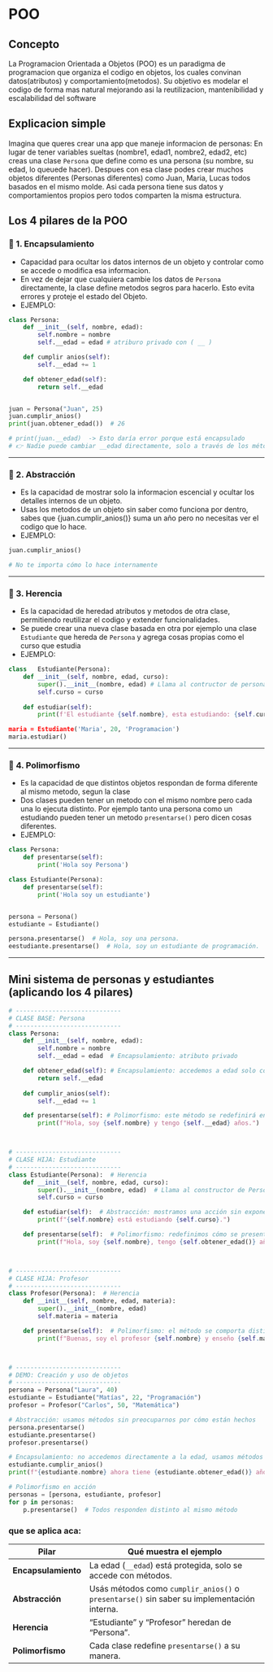 
# POO
## Concepto
La Programacion Orientada a Objetos (POO) es un paradigma de programacion que organiza el codigo en objetos, los cuales convinan datos(atributos) y comportamiento(metodos).
Su objetivo es modelar el codigo de forma mas natural mejorando asi la reutilizacion, mantenibilidad y escalabilidad del software


## Explicacion simple
Imagina que queres crear una app que maneje informacion de personas:
En lugar de tener variables sueltas (nombre1, edad1, nombre2, edad2, etc) creas una clase ``Persona`` que define como es una persona (su nombre, su edad, lo queuede hacer).
Despues con esa clase podes crear muchos objetos diferentes (Personas diferentes) como Juan, Maria, Lucas todos basados en el mismo molde.
Asi cada persona tiene sus datos y comportamientos propios pero todos comparten la misma estructura.


## Los 4 pilares de la POO
### 🧩 1. Encapsulamiento
- Capacidad para ocultar los datos internos de un objeto y controlar como se accede o modifica esa informacion.
- En vez de dejar que cualquiera cambie los datos de ``Persona`` directamente, la clase define metodos segros para hacerlo. Esto evita errores y proteje el estado del Objeto. 
- EJEMPLO:
```python
class Persona:
    def __init__(self, nombre, edad):
        self.nombre = nombre
        self.__edad = edad # atriburo privado con ( __ )

    def cumplir anios(self):
        self.__edad += 1

    def obtener_edad(self):
        return self.__edad


juan = Persona("Juan", 25)
juan.cumplir_anios()
print(juan.obtener_edad())  # 26

# print(juan.__edad)  -> Esto daría error porque está encapsulado
# 👉 Nadie puede cambiar __edad directamente, solo a través de los métodos que la clase permite.
```
---
### 🧩 2. Abstracción
- Es la capacidad de mostrar solo la informacion escencial y ocultar los detalles internos de un objeto.
- Usas los metodos de un objeto sin saber como funciona por dentro, sabes que {juan.cumplir_anios()} suma un año pero no necesitas ver el codigo que lo hace.
- EJEMPLO:
```python
juan.cumplir_anios()  

# No te importa cómo lo hace internamente
```
---
### 🧩 3. Herencia
- Es la capacidad de heredad atributos y metodos de otra clase, permitiendo reutilizar el codigo y extender funcionalidades.
- Se puede crear una nueva clase basada en otra por ejemplo una clase `Estudiante` que hereda de `Persona` y agrega cosas propias como el curso que estudia
- EJEMPLO:
```python
class   Estudiante(Persona):
    def __init__(self, nombre, edad, curso):
        super().__init__(nombre, edad) # Llama al contructor de persona
        self.curso = curso
    
    def estudiar(self):
        print(f'El estudiante {self.nombre}, esta estudiando: {self.curso})

maria = Estudiante('Maria', 20, 'Programacion')
maria.estudiar()
```
---
### 🧩 4. Polimorfismo
- Es la capacidad de que distintos objetos respondan de forma diferente al mismo metodo, segun la clase
- Dos clases pueden tener un metodo con el mismo nombre pero cada una lo ejecuta distinto. Por ejemplo tanto una persona como un estudiando pueden tener un metodo ``presentarse()`` pero dicen cosas diferentes.
- EJEMPLO:
```python
class Persona:
    def presentarse(self):
        print('Hola soy Persona')

class Estudiante(Persona):
    def presentarse(self):
        print('Hola soy un estudiante')


persona = Persona()
estudiante = Estudiante()

persona.presentarse()  # Hola, soy una persona.
eestudiante.presentarse()  # Hola, soy un estudiante de programación.
```
---
## Mini sistema de personas y estudiantes (aplicando los 4 pilares)
```python
# -----------------------------
# CLASE BASE: Persona
# -----------------------------
class Persona:
    def __init__(self, nombre, edad):
        self.nombre = nombre
        self.__edad = edad  # Encapsulamiento: atributo privado

    def obtener_edad(self): # Encapsulamiento: accedemos a edad solo con métodos
        return self.__edad
    
    def cumplir_anios(self):
        self.__edad += 1

    def presentarse(self): # Polimorfismo: este método se redefinirá en clases hijas
        print(f"Hola, soy {self.nombre} y tengo {self.__edad} años.")



# -----------------------------
# CLASE HIJA: Estudiante
# -----------------------------
class Estudiante(Persona):  # Herencia
    def __init__(self, nombre, edad, curso):
        super().__init__(nombre, edad)  # Llama al constructor de Persona
        self.curso = curso

    def estudiar(self):  # Abstracción: mostramos una acción sin exponer los detalles internos
        print(f"{self.nombre} está estudiando {self.curso}.")

    def presentarse(self):  # Polimorfismo: redefinimos cómo se presenta
        print(f"Hola, soy {self.nombre}, tengo {self.obtener_edad()} años y estudio {self.curso}.")



# -----------------------------
# CLASE HIJA: Profesor
# -----------------------------
class Profesor(Persona):  # Herencia
    def __init__(self, nombre, edad, materia):
        super().__init__(nombre, edad)
        self.materia = materia

    def presentarse(self):  # Polimorfismo: el método se comporta distinto
        print(f"Buenas, soy el profesor {self.nombre} y enseño {self.materia}.")



# -----------------------------
# DEMO: Creación y uso de objetos
# -----------------------------
persona = Persona("Laura", 40)
estudiante = Estudiante("Matías", 22, "Programación")
profesor = Profesor("Carlos", 50, "Matemática")

# Abstracción: usamos métodos sin preocuparnos por cómo están hechos
persona.presentarse()
estudiante.presentarse()
profesor.presentarse()

# Encapsulamiento: no accedemos directamente a la edad, usamos métodos
estudiante.cumplir_anios()
print(f"{estudiante.nombre} ahora tiene {estudiante.obtener_edad()} años.")

# Polimorfismo en acción
personas = [persona, estudiante, profesor]
for p in personas:
    p.presentarse()  # Todos responden distinto al mismo método

```

### que se aplica aca:
| Pilar               | Qué muestra el ejemplo                                                                     |
| ------------------- | ------------------------------------------------------------------------------------------ |
| **Encapsulamiento** | La edad (`__edad`) está protegida, solo se accede con métodos.                             |
| **Abstracción**     | Usás métodos como `cumplir_anios()` o `presentarse()` sin saber su implementación interna. |
| **Herencia**        | “Estudiante” y “Profesor” heredan de “Persona”.                                            |
| **Polimorfismo**    | Cada clase redefine `presentarse()` a su manera.                                           |


